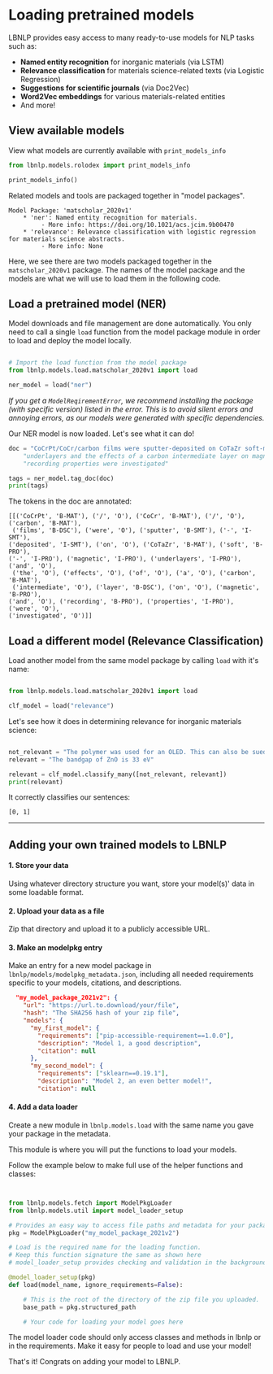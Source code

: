 
# Loading pretrained models


LBNLP provides easy access to many ready-to-use models for NLP tasks such as:

- **Named entity recognition** for inorganic materials (via LSTM)
- **Relevance classification** for materials science-related texts (via Logistic Regression)
- **Suggestions for scientific journals** (via Doc2Vec)
- **Word2Vec embeddings** for various materials-related entities
- And more!



## View available models

View what models are currently available with `print_models_info`
```python
from lbnlp.models.rolodex import print_models_info

print_models_info()
```


Related models and tools are packaged together in "model packages". 


```stdout
Model Package: 'matscholar_2020v1'
	* 'ner': Named entity recognition for materials.
		 - More info: https://doi.org/10.1021/acs.jcim.9b00470
	* 'relevance': Relevance classification with logistic regression for materials science abstracts.
		 - More info: None
```

Here, we see there are two models packaged together in the `matscholar_2020v1` package. The names of the model package and the models are what we will use to load them in the following code.


## Load a pretrained model (NER)

Model downloads and file management are done automatically. You only need to call a single `load` function from the model package module
in order to load and deploy the model locally.


```python

# Import the load function from the model package
from lbnlp.models.load.matscholar_2020v1 import load

ner_model = load("ner")
```


*If you get a `ModelReqirementError`, we recommend installing the package (with specific version) listed in the error. This is to avoid silent errors and annoying errors, as our models were generated with specific dependencies.*


Our NER model is now loaded. Let's see what it can do!

```python
doc = "CoCrPt/CoCr/carbon films were sputter-deposited on CoTaZr soft-magnetic"
    "underlayers and the effects of a carbon intermediate layer on magnetic and "
    "recording properties were investigated"

tags = ner_model.tag_doc(doc)
print(tags)
```


The tokens in the doc are annotated:
```
[[('CoCrPt', 'B-MAT'), ('/', 'O'), ('CoCr', 'B-MAT'), ('/', 'O'), ('carbon', 'B-MAT'),
 ('films', 'B-DSC'), ('were', 'O'), ('sputter', 'B-SMT'), ('-', 'I-SMT'), 
('deposited', 'I-SMT'), ('on', 'O'), ('CoTaZr', 'B-MAT'), ('soft', 'B-PRO'), 
('-', 'I-PRO'), ('magnetic', 'I-PRO'), ('underlayers', 'I-PRO'), ('and', 'O'),
 ('the', 'O'), ('effects', 'O'), ('of', 'O'), ('a', 'O'), ('carbon', 'B-MAT'),
 ('intermediate', 'O'), ('layer', 'B-DSC'), ('on', 'O'), ('magnetic', 'B-PRO'), 
('and', 'O'), ('recording', 'B-PRO'), ('properties', 'I-PRO'), ('were', 'O'), 
('investigated', 'O')]]
```


## Load a different model (Relevance Classification)

Load another model from the same model package by calling `load` with it's name:

```python

from lbnlp.models.load.matscholar_2020v1 import load

clf_model = load("relevance")
```

Let's see how it does in determining relevance for inorganic materials science:

```python

not_relevant = "The polymer was used for an OLED. This can also be sued for a biosensor."
relevant = "The bandgap of ZnO is 33 eV"

relevant = clf_model.classify_many([not_relevant, relevant])
print(relevant)
```

It correctly classifies our sentences:

```
[0, 1]
```
---

## Adding your own trained models to LBNLP

#### 1. Store your data

Using whatever directory structure you want, store your model(s)' data in some loadable format. 

#### 2. Upload your data as a file

Zip that directory and upload it to a publicly accessible URL.

#### 3. Make an modelpkg entry 

Make an entry for a new model package in `lbnlp/models/modelpkg_metadata.json`, including all needed requirements specific to your models, citations, and descriptions.

```json
  "my_model_package_2021v2": {
    "url": "https://url.to.download/your/file",
    "hash": "The SHA256 hash of your zip file",
    "models": {
      "my_first_model": {
        "requirements": ["pip-accessible-requirement==1.0.0"],
        "description": "Model 1, a good description",
        "citation": null
      },
      "my_second_model": {
        "requirements": ["sklearn==0.19.1"],
        "description": "Model 2, an even better model!",
        "citation": null
```


#### 4. Add a data loader

Create a new module in `lbnlp.models.load` with the same name you gave your package in the metadata.

This module is where you will put the functions to load your models.

Follow the example below to make full use of the helper functions and classes:

```python


from lbnlp.models.fetch import ModelPkgLoader
from lbnlp.models.util import model_loader_setup

# Provides an easy way to access file paths and metadata for your package
pkg = ModelPkgLoader("my_model_package_2021v2")

# Load is the required name for the loading function.
# Keep this function signature the same as shown here
# model_loader_setup provides checking and validation in the background

@model_loader_setup(pkg)
def load(model_name, ignore_requirements=False):

    # This is the root of the directory of the zip file you uploaded.
    base_path = pkg.structured_path

    # Your code for loading your model goes here
```

The model loader code should only access classes and methods in lbnlp or in the requirements. Make it easy for people to load and use your model!

That's it! Congrats on adding your model to LBNLP.